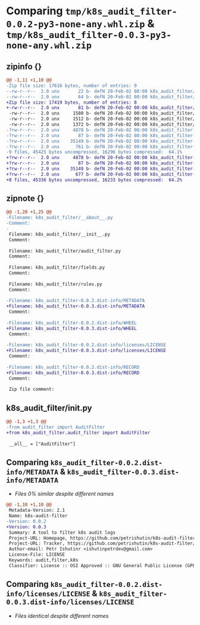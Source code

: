 # Comparing `tmp/k8s_audit_filter-0.0.2-py3-none-any.whl.zip` & `tmp/k8s_audit_filter-0.0.3-py3-none-any.whl.zip`

## zipinfo {}

```diff
@@ -1,11 +1,10 @@
-Zip file size: 17616 bytes, number of entries: 9
--rw-r--r--  2.0 unx       22 b- defN 20-Feb-02 00:00 k8s_audit_filter/__about__.py
--rw-r--r--  2.0 unx       64 b- defN 20-Feb-02 00:00 k8s_audit_filter/__init__.py
+Zip file size: 17419 bytes, number of entries: 8
+-rw-r--r--  2.0 unx       81 b- defN 20-Feb-02 00:00 k8s_audit_filter/__init__.py
 -rw-r--r--  2.0 unx     1580 b- defN 20-Feb-02 00:00 k8s_audit_filter/audit_filter.py
 -rw-r--r--  2.0 unx     1512 b- defN 20-Feb-02 00:00 k8s_audit_filter/fields.py
 -rw-r--r--  2.0 unx     1372 b- defN 20-Feb-02 00:00 k8s_audit_filter/rules.py
-?rw-r--r--  2.0 unx     4878 b- defN 20-Feb-02 00:00 k8s_audit_filter-0.0.2.dist-info/METADATA
-?rw-r--r--  2.0 unx       87 b- defN 20-Feb-02 00:00 k8s_audit_filter-0.0.2.dist-info/WHEEL
-?rw-r--r--  2.0 unx    35149 b- defN 20-Feb-02 00:00 k8s_audit_filter-0.0.2.dist-info/licenses/LICENSE
-?rw-r--r--  2.0 unx      761 b- defN 20-Feb-02 00:00 k8s_audit_filter-0.0.2.dist-info/RECORD
-9 files, 45425 bytes uncompressed, 16296 bytes compressed:  64.1%
+?rw-r--r--  2.0 unx     4878 b- defN 20-Feb-02 00:00 k8s_audit_filter-0.0.3.dist-info/METADATA
+?rw-r--r--  2.0 unx       87 b- defN 20-Feb-02 00:00 k8s_audit_filter-0.0.3.dist-info/WHEEL
+?rw-r--r--  2.0 unx    35149 b- defN 20-Feb-02 00:00 k8s_audit_filter-0.0.3.dist-info/licenses/LICENSE
+?rw-r--r--  2.0 unx      677 b- defN 20-Feb-02 00:00 k8s_audit_filter-0.0.3.dist-info/RECORD
+8 files, 45336 bytes uncompressed, 16233 bytes compressed:  64.2%
```

## zipnote {}

```diff
@@ -1,28 +1,25 @@
-Filename: k8s_audit_filter/__about__.py
-Comment: 
-
 Filename: k8s_audit_filter/__init__.py
 Comment: 
 
 Filename: k8s_audit_filter/audit_filter.py
 Comment: 
 
 Filename: k8s_audit_filter/fields.py
 Comment: 
 
 Filename: k8s_audit_filter/rules.py
 Comment: 
 
-Filename: k8s_audit_filter-0.0.2.dist-info/METADATA
+Filename: k8s_audit_filter-0.0.3.dist-info/METADATA
 Comment: 
 
-Filename: k8s_audit_filter-0.0.2.dist-info/WHEEL
+Filename: k8s_audit_filter-0.0.3.dist-info/WHEEL
 Comment: 
 
-Filename: k8s_audit_filter-0.0.2.dist-info/licenses/LICENSE
+Filename: k8s_audit_filter-0.0.3.dist-info/licenses/LICENSE
 Comment: 
 
-Filename: k8s_audit_filter-0.0.2.dist-info/RECORD
+Filename: k8s_audit_filter-0.0.3.dist-info/RECORD
 Comment: 
 
 Zip file comment:
```

## k8s_audit_filter/__init__.py

```diff
@@ -1,3 +1,3 @@
-from audit_filter import AuditFilter
+from k8s_audit_filter.audit_filter import AuditFilter
 
 __all__ = ["AuditFilter"]
```

## Comparing `k8s_audit_filter-0.0.2.dist-info/METADATA` & `k8s_audit_filter-0.0.3.dist-info/METADATA`

 * *Files 0% similar despite different names*

```diff
@@ -1,10 +1,10 @@
 Metadata-Version: 2.1
 Name: k8s-audit-filter
-Version: 0.0.2
+Version: 0.0.3
 Summary: A tool to filter k8s audit logs
 Project-URL: Homepage, https://github.com/petrishutin/k8s-audit-filter
 Project-URL: Tracker, https://github.com/petrishutin/k8s-audit-filter/issues
 Author-email: Petr Ishutinr <ishutinpetrdev@gmail.com>
 License-File: LICENSE
 Keywords: audit,filter,k8s
 Classifier: License :: OSI Approved :: GNU General Public License (GPL)
```

## Comparing `k8s_audit_filter-0.0.2.dist-info/licenses/LICENSE` & `k8s_audit_filter-0.0.3.dist-info/licenses/LICENSE`

 * *Files identical despite different names*

